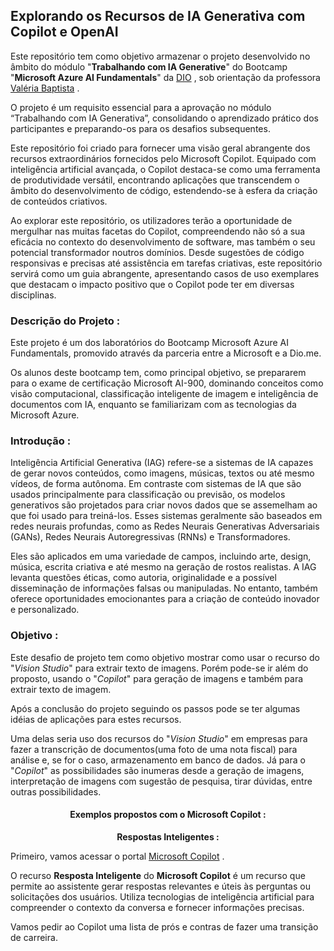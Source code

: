 ## **Explorando os Recursos de IA Generativa com Copilot e OpenAI**

Este repositório tem como objetivo armazenar o projeto desenvolvido no âmbito do módulo "**Trabalhando com IA Generative**" do Bootcamp "**Microsoft Azure AI Fundamentals**" da [DIO](https://www.dio.me/users/giovananascimentoferreira1) , sob orientação da professora [Valéria Baptista](https://www.linkedin.com/in/valeriabaptista/) .

O projeto é um requisito essencial para a aprovação no módulo “Trabalhando com IA Generativa”, consolidando o aprendizado prático dos participantes e preparando-os para os desafios subsequentes.

Este repositório foi criado para fornecer uma visão geral abrangente dos recursos extraordinários fornecidos pelo Microsoft Copilot. Equipado com inteligência artificial avançada, o Copilot destaca-se como uma ferramenta de produtividade versátil, encontrando aplicações que transcendem o âmbito do desenvolvimento de código, estendendo-se à esfera da criação de conteúdos criativos.

Ao explorar este repositório, os utilizadores terão a oportunidade de mergulhar nas muitas facetas do Copilot, compreendendo não só a sua eficácia no contexto do desenvolvimento de software, mas também o seu potencial transformador noutros domínios. Desde sugestões de código responsivas e precisas até assistência em tarefas criativas, este repositório servirá como um guia abrangente, apresentando casos de uso exemplares que destacam o impacto positivo que o Copilot pode ter em diversas disciplinas.

### **Descrição do Projeto :**

Este projeto é um dos laboratórios do Bootcamp Microsoft Azure AI Fundamentals, promovido através da parceria entre a Microsoft e a Dio.me.

Os alunos deste bootcamp tem, como principal objetivo, se prepararem para o exame de certificação Microsoft AI-900, dominando conceitos como visão computacional, classificação inteligente de imagem e inteligência de documentos com IA, enquanto se familiarizam com as tecnologias da Microsoft Azure.

### **Introdução :**

Inteligência Artificial Generativa (IAG) refere-se a sistemas de IA capazes de gerar novos conteúdos, como imagens, músicas, textos ou até mesmo vídeos, de forma autônoma. Em contraste com sistemas de IA que são usados principalmente para classificação ou previsão, os modelos generativos são projetados para criar novos dados que se assemelham ao que foi usado para treiná-los. Esses sistemas geralmente são baseados em redes neurais profundas, como as Redes Neurais Generativas Adversariais (GANs), Redes Neurais Autoregressivas (RNNs) e Transformadores.

Eles são aplicados em uma variedade de campos, incluindo arte, design, música, escrita criativa e até mesmo na geração de rostos realistas. A IAG levanta questões éticas, como autoria, originalidade e a possível disseminação de informações falsas ou manipuladas. No entanto, também oferece oportunidades emocionantes para a criação de conteúdo inovador e personalizado.

### **Objetivo :**

Este desafio de projeto tem como objetivo mostrar como usar o recurso do "_Vision Studio_" para extrair texto de imagens. Porém pode-se ir além do proposto, usando o "_Copilot_" para geração de imagens e também para extrair texto de imagem.

Após a conclusão do projeto seguindo os passos pode se ter algumas idéias de aplicações para estes recursos.

Uma delas seria uso dos recursos do "_Vision Studio_" em empresas para fazer a transcrição de documentos(uma foto de uma nota fiscal) para análise e, se for o caso, armazenamento em banco de dados. Já para o "_Copilot_" as possibilidades são inumeras desde a geração de imagens, interpretação de imagens com sugestão de pesquisa, tirar dúvidas, entre outras possibilidades.

<div align="center">

#### **Exemplos propostos com o Microsoft Copilot :**

**Respostas Inteligentes :**

</div>

Primeiro, vamos acessar o portal [Microsoft Copilot](https://copilot.microsoft.com/) .

O recurso **Resposta Inteligente** do **Microsoft Copilot** é um recurso que permite ao assistente gerar respostas relevantes e úteis às perguntas ou solicitações dos usuários. Utiliza tecnologias de inteligência artificial para compreender o contexto da conversa e fornecer informações precisas.

Vamos pedir ao Copilot uma lista de prós e contras de fazer uma transição de carreira.

